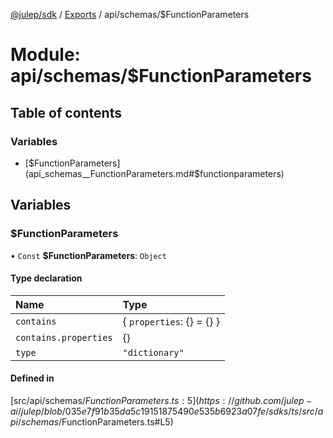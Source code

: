 [@julep/sdk](../README.md) / [Exports](../modules.md) / api/schemas/$FunctionParameters

# Module: api/schemas/$FunctionParameters

## Table of contents

### Variables

- [$FunctionParameters](api_schemas__FunctionParameters.md#$functionparameters)

## Variables

### $FunctionParameters

• `Const` **$FunctionParameters**: `Object`

#### Type declaration

| Name | Type |
| :------ | :------ |
| `contains` | \{ `properties`: {} = \{} } |
| `contains.properties` | {} |
| `type` | ``"dictionary"`` |

#### Defined in

[src/api/schemas/$FunctionParameters.ts:5](https://github.com/julep-ai/julep/blob/035e7f91b35da5c19151875490e535b6923a07fe/sdks/ts/src/api/schemas/$FunctionParameters.ts#L5)
